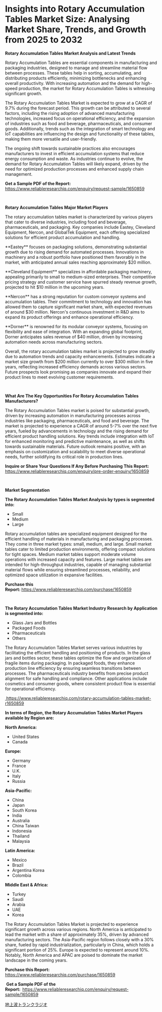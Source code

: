 <p><h1>Insights into Rotary Accumulation Tables Market Size: Analysing Market Share, Trends, and Growth from 2025 to 2032</h1></p><p><strong>Rotary Accumulation Tables Market Analysis and Latest Trends</strong></p>
<p><p>Rotary Accumulation Tables are essential components in manufacturing and packaging industries, designed to manage and streamline material flow between processes. These tables help in sorting, accumulating, and distributing products efficiently, minimizing bottlenecks and enhancing overall productivity. With increasing automation and the demand for high-speed production, the market for Rotary Accumulation Tables is witnessing significant growth.</p><p>The Rotary Accumulation Tables Market is expected to grow at a CAGR of 9.7% during the forecast period. This growth can be attributed to several factors, including the rising adoption of advanced manufacturing technologies, increased focus on operational efficiency, and the expansion of industries such as food and beverage, pharmaceuticals, and consumer goods. Additionally, trends such as the integration of smart technology and IoT capabilities are influencing the design and functionality of these tables, making them more versatile and user-friendly.</p><p>The ongoing shift towards sustainable practices also encourages manufacturers to invest in efficient accumulation systems that reduce energy consumption and waste. As industries continue to evolve, the demand for Rotary Accumulation Tables will likely expand, driven by the need for optimized production processes and enhanced supply chain management.</p></p>
<p><strong>Get a Sample PDF of the Report:&nbsp;</strong> <a href="https://www.reliableresearchiq.com/enquiry/request-sample/1650859?utm_campaign=1082&utm_medium=2&utm_source=Github&utm_content=ia&utm_term=17022025&utm_id=rotary-accumulation-tables">https://www.reliableresearchiq.com/enquiry/request-sample/1650859</a></p>
<p>&nbsp;</p>
<p><strong>Rotary Accumulation Tables Major Market Players</strong></p>
<p><p>The rotary accumulation tables market is characterized by various players that cater to diverse industries, including food and beverage, pharmaceuticals, and packaging. Key companies include Eastey, Cleveland Equipment, Nercon, and GlobalTek Equipment, each offering specialized solutions for efficient product accumulation and handling.</p><p>**Eastey** focuses on packaging solutions, demonstrating substantial growth due to rising demand for automated processes. Innovations in machinery and a robust portfolio have positioned them favorably in the market, with anticipated annual sales reaching approximately $20 million.</p><p>**Cleveland Equipment** specializes in affordable packaging machinery, appealing primarily to small to medium-sized enterprises. Their competitive pricing strategy and customer service have spurred steady revenue growth, projected to hit $10 million in the upcoming years.</p><p>**Nercon** has a strong reputation for custom conveyor systems and accumulation tables. Their commitment to technology and innovation has allowed them to capture significant market share, with expected revenues of around $30 million. Nercon's continuous investment in R&D aims to expand its product offerings and enhance operational efficiency.</p><p>**Dorner** is renowned for its modular conveyor systems, focusing on flexibility and ease of integration. With an expanding global footprint, Dorner anticipates sales revenue of $40 million, driven by increasing automation needs across manufacturing sectors.</p><p>Overall, the rotary accumulation tables market is projected to grow steadily due to automation trends and capacity enhancements. Estimates indicate a market size growth from $200 million currently to over $300 million in five years, reflecting increased efficiency demands across various sectors. Future prospects look promising as companies innovate and expand their product lines to meet evolving customer requirements.</p></p>
<p>&nbsp;</p>
<p><strong>What Are The Key Opportunities For Rotary Accumulation Tables Manufacturers?</strong></p>
<p><p>The Rotary Accumulation Tables market is poised for substantial growth, driven by increasing automation in manufacturing processes across industries like packaging, pharmaceuticals, and food and beverage. The market is projected to experience a CAGR of around 5-7% over the next five years, fueled by advancements in technology and the rising demand for efficient product handling solutions. Key trends include integration with IoT for enhanced monitoring and predictive maintenance, as well as shifts towards sustainable materials. Future outlook remains positive, with an emphasis on customization and scalability to meet diverse operational needs, further solidifying its critical role in production lines.</p></p>
<p><strong>Inquire or Share Your Questions If Any Before Purchasing This Report:</strong> <a href="https://www.reliableresearchiq.com/enquiry/pre-order-enquiry/1650859?utm_campaign=1082&utm_medium=2&utm_source=Github&utm_content=ia&utm_term=17022025&utm_id=rotary-accumulation-tables">https://www.reliableresearchiq.com/enquiry/pre-order-enquiry/1650859</a></p>
<p>&nbsp;</p>
<p><strong>Market Segmentation</strong></p>
<p><strong>The Rotary Accumulation Tables Market Analysis by types is segmented into:</strong></p>
<p><ul><li>Small</li><li>Medium</li><li>Large</li></ul></p>
<p><p>Rotary accumulation tables are specialized equipment designed for the efficient handling of materials in manufacturing and packaging processes. They come in three market types: small, medium, and large. Small market tables cater to limited production environments, offering compact solutions for tight spaces. Medium market tables support moderate volume operations with increased capacity and features. Large market tables are intended for high-throughput industries, capable of managing substantial material flows while ensuring streamlined processes, reliability, and optimized space utilization in expansive facilities.</p></p>
<p><strong>Purchase this Report:&nbsp;</strong><a href="https://www.reliableresearchiq.com/purchase/1650859?utm_campaign=1082&utm_medium=2&utm_source=Github&utm_content=ia&utm_term=17022025&utm_id=rotary-accumulation-tables">https://www.reliableresearchiq.com/purchase/1650859</a></p>
<p>&nbsp;</p>
<p><strong>The Rotary Accumulation Tables Market Industry Research by Application is segmented into:</strong></p>
<p><ul><li>Glass Jars and Bottles</li><li>Packaged Foods</li><li>Pharmaceuticals</li><li>Others</li></ul></p>
<p><p>The Rotary Accumulation Tables Market serves various industries by facilitating the efficient handling and positioning of products. In the glass jars and bottles sector, these tables optimize the flow and organization of fragile items during packaging. In packaged foods, they enhance production line efficiency by ensuring seamless transitions between processes. The pharmaceuticals industry benefits from precise product alignment for safe handling and compliance. Other applications include cosmetics and consumer goods, where consistent product flow is essential for operational efficiency.</p></p>
<p><a href="https://www.reliableresearchiq.com/rotary-accumulation-tables-market-r1650859?utm_campaign=1082&utm_medium=2&utm_source=Github&utm_content=ia&utm_term=17022025&utm_id=rotary-accumulation-tables">&nbsp;https://www.reliableresearchiq.com/rotary-accumulation-tables-market-r1650859</a></p>
<p><strong>In terms of Region, the Rotary Accumulation Tables Market Players available by Region are:</strong></p>
<p>
    <p> <strong> North America: </strong>
        <ul>
            <li>United States</li>
            <li>Canada</li>
        </ul>
        </p> 
    <p> <strong> Europe: </strong>
        <ul>
            <li>Germany</li>
            <li>France</li>
            <li>U.K.</li>
            <li>Italy</li>
            <li>Russia</li>
        </ul>
        </p> 
    <p> <strong> Asia-Pacific: </strong>
        <ul>
            <li>China</li>
            <li>Japan</li>
            <li>South Korea</li>
            <li>India</li>
            <li>Australia</li>
            <li>China Taiwan</li>
            <li>Indonesia</li>
            <li>Thailand</li>
            <li>Malaysia</li>
        </ul>
        </p> 
    <p> <strong> Latin America: </strong>
        <ul>
            <li>Mexico</li>
            <li>Brazil</li>
            <li>Argentina Korea</li>
            <li>Colombia</li>
        </ul>
        </p> 
    <p> <strong> Middle East & Africa: </strong>
        <ul>
            <li>Turkey</li>
            <li>Saudi</li>
            <li>Arabia</li>
            <li>UAE</li>
            <li>Korea</li>
        </ul>
    </p>
    </p>
<p><p>The Rotary Accumulation Tables Market is projected to experience significant growth across various regions. North America is anticipated to lead the market with a share of approximately 35%, driven by advanced manufacturing sectors. The Asia-Pacific region follows closely with a 30% share, fueled by rapid industrialization, particularly in China, which holds a significant portion of 25%. Europe is expected to represent around 10%. Notably, North America and APAC are poised to dominate the market landscape in the coming years.</p></p>
<p><strong>Purchase this Report: </strong><a href="https://www.reliableresearchiq.com/purchase/1650859?utm_campaign=1082&utm_medium=2&utm_source=Github&utm_content=ia&utm_term=17022025&utm_id=rotary-accumulation-tables">https://www.reliableresearchiq.com/purchase/1650859</a></p>
<p>&nbsp;<strong>Get a Sample PDF of the Report:&nbsp;&nbsp;</strong><a href="https://www.reliableresearchiq.com/enquiry/request-sample/1650859?utm_campaign=1082&utm_medium=2&utm_source=Github&utm_content=ia&utm_term=17022025&utm_id=rotary-accumulation-tables">https://www.reliableresearchiq.com/enquiry/request-sample/1650859</a></p>
<p><strong></strong></p>
<p><p><a href="https://github.com/lababdou/Market-Research-Report-List-6/blob/main/302750437421.md?utm_campaign=1082&utm_medium=2&utm_source=Github&utm_content=ia&utm_term=17022025&utm_id=rotary-accumulation-tables">地上波トランクラジオ</a></p></p>